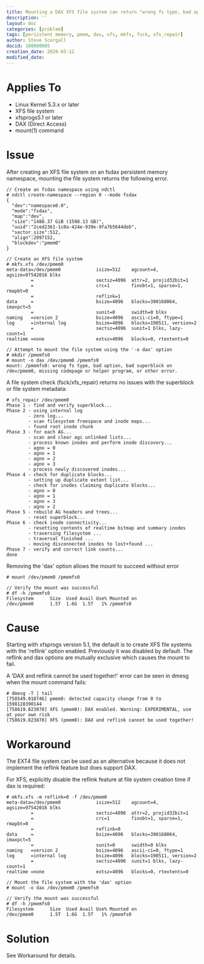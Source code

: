 ```yaml
---
title: Mounting a DAX XFS file system can return "wrong fs type, bad option, bad superblock, missing code page or helper program, or other error"
description: ''
layout: doc
categories: [problem]
tags: [persistent memory, pmem, dax, xfs, mkfs, fsck, xfs_repair]
author: Steve Scargall
docid: 100000005
creation_date: 2020-03-12
modified_date: 
---
```


# Applies To

- Linux Kernel 5.3.x or later
- XFS file system
- xfsprogs5.1 or later
- DAX (Direct Access)
- mount(1) command

# Issue

After creating an XFS file system on an fsdax persistent memory namespace, mounting the file system returns the following error.

```
// Create an fsdax namespace using ndctl
# ndctl create-namespace --region 0 --mode fsdax
{
  "dev":"namespace0.0",
  "mode":"fsdax",
  "map":"dev",
  "size":"1488.37 GiB (1598.13 GB)",
  "uuid":"2ced2361-1c0a-424e-939e-9fa7b5644deb",
  "sector_size":512,
  "align":2097152,
  "blockdev":"pmem0"
}

// Create an XFS file system
# mkfs.xfs /dev/pmem0
meta-data=/dev/pmem0             isize=512    agcount=4, agsize=97542016 blks
         =                       sectsz=4096  attr=2, projid32bit=1
         =                       crc=1        finobt=1, sparse=1, rmapbt=0
         =                       reflink=1
data     =                       bsize=4096   blocks=390168064, imaxpct=5
         =                       sunit=0      swidth=0 blks
naming   =version 2              bsize=4096   ascii-ci=0, ftype=1
log      =internal log           bsize=4096   blocks=190511, version=2
         =                       sectsz=4096  sunit=1 blks, lazy-count=1
realtime =none                   extsz=4096   blocks=0, rtextents=0

// Attempt to mount the file system using the '-o dax' option
# mkdir /pmemfs0
# mount -o dax /dev/pmem0 /pmemfs0
mount: /pmemfs0: wrong fs type, bad option, bad superblock on /dev/pmem0, missing codepage or helper program, or other error.
```

A file system check (fsck/xfs_repair) returns no issues with the superblock or file system metadata:

```
# xfs_repair /dev/pmem0
Phase 1 - find and verify superblock...
Phase 2 - using internal log
        - zero log...
        - scan filesystem freespace and inode maps...
        - found root inode chunk
Phase 3 - for each AG...
        - scan and clear agi unlinked lists...
        - process known inodes and perform inode discovery...
        - agno = 0
        - agno = 1
        - agno = 2
        - agno = 3
        - process newly discovered inodes...
Phase 4 - check for duplicate blocks...
        - setting up duplicate extent list...
        - check for inodes claiming duplicate blocks...
        - agno = 0
        - agno = 1
        - agno = 3
        - agno = 2
Phase 5 - rebuild AG headers and trees...
        - reset superblock...
Phase 6 - check inode connectivity...
        - resetting contents of realtime bitmap and summary inodes
        - traversing filesystem ...
        - traversal finished ...
        - moving disconnected inodes to lost+found ...
Phase 7 - verify and correct link counts...
done
```

Removing the 'dax' option allows the mount to succeed without error

```
# mount /dev/pmem0 /pmemfs0

// Verify the mount was successful
# df -h /pmemfs0
Filesystem      Size  Used Avail Use% Mounted on
/dev/pmem0      1.5T  1.6G  1.5T   1% /pmemfs0
```



# Cause

Starting with xfsprogs version 5.1, the default is to create XFS file systems with the 'reflink' option enabled. Previously it was disabled by default. The reflink and dax options are mutually exclusive which causes the mount to fail. 

A 'DAX and reflink cannot be used together!' error can be seen in dmesg when the mount command fails:

```
# dmesg -T | tail
[758549.018746] pmem0: detected capacity change from 0 to 1598128390144
[758619.823070] XFS (pmem0): DAX enabled. Warning: EXPERIMENTAL, use at your own risk
[758619.823870] XFS (pmem0): DAX and reflink cannot be used together!
```



# Workaround

The EXT4 file system can be used as an alternative because it does not implement the reflink feature but does support DAX.

For XFS, explicitly disable the reflink feature at file system creation time if dax is required:

```
# mkfs.xfs -m reflink=0 -f /dev/pmem0
meta-data=/dev/pmem0             isize=512    agcount=4, agsize=97542016 blks
         =                       sectsz=4096  attr=2, projid32bit=1
         =                       crc=1        finobt=1, sparse=1, rmapbt=0
         =                       reflink=0
data     =                       bsize=4096   blocks=390168064, imaxpct=5
         =                       sunit=0      swidth=0 blks
naming   =version 2              bsize=4096   ascii-ci=0, ftype=1
log      =internal log           bsize=4096   blocks=190511, version=2
         =                       sectsz=4096  sunit=1 blks, lazy-count=1
realtime =none                   extsz=4096   blocks=0, rtextents=0

// Mount the file system with the 'dax' option
# mount -o dax /dev/pmem0 /pmemfs0

// Verify the mount was successful
# df -h /pmemfs0
Filesystem      Size  Used Avail Use% Mounted on
/dev/pmem0      1.5T  1.6G  1.5T   1% /pmemfs0
```



# Solution

See Workaround for details.

